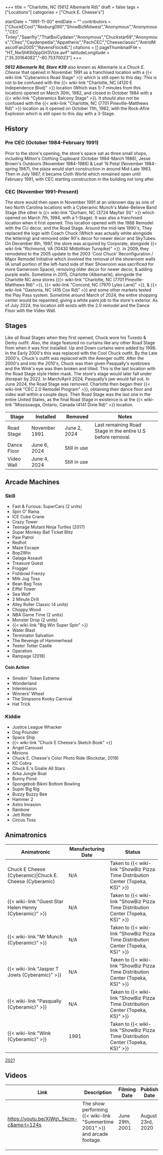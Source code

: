+++
title = "Charlotte, NC (5612 Albemarle Rd)"
draft = false
tags = ["Locations"]
categories = ["Chuck E. Cheese's"]


startDate = "1991-11-00"
endDate = ""
contributors = ["ChuckECool","Rexburg090","ShowBizMidwest","Anonymous","Anonymous","CEC Tinley","Saan1ty","ThatBoiCydalan","Anonymous","Chuckstar69","Anonymous","Chez","Caydenpedia","Appatheris","PachCEC","Cheeseclassic","AstridMascotFan2005","RavensFlock4L"]
citations = []
pageThumbnailFile = "HT_NwShK6i0ppGH3VIze.avif"
latitudeLongitude = ["35.20164082","-80.75370023"]
+++

***5612 Albemarle Rd, Store #39*** also known as Albemarle is a *Chuck E. Cheese* that opened in November 1991 as a franchised location with a {{< wiki-link "Cyberamics Road Stage" >}} which is still open to this day. This is not to be confused with the {{< wiki-link "Charlotte, NC (4120 E Independence Blvd)" >}} location (Which was 5-7 minutes from this location) opened on March 30th, 1982, and closed in October 1984 with a {{< wiki-link "Cyberamics Balcony Stage" >}}. It should also not be confused with the {{< wiki-link "Charlotte, NC (7701 Pineville-Matthews Rd)" >}} location as it opened on October 11th, 1982, with the Rock-Afire Explosion which is still open to this day with a 3-Stage.

## History

### Pre CEC (October 1984-February 1991)

Prior to the store's opening, the store's space sat as three small shops, including Milton's Clothing Cupboard (October 1984-March 1986), Jesse Brown's Outdoors (November 1984-1986) &amp; Leaf 'N Petal (November 1984-spring 1987), the plaza would start construction in around Mid-Late 1983. Then in July 1987, it became Cloth World which remained open until February 1991, with CEC starting construction in the building not long after.

### CEC (November 1991-Present)

The store would then open in November 1991 at an unknown day as one of two North Carolina locations with a Cyberamic Munch's Make-Believe Band Stage (the other is {{< wiki-link "Durham, NC (3724 Mayfair St)" >}} which opened on March 7th, 1994, with a 1-Stage). It was also a franchised location when it first opened. This location opened with the 1988 Remodel with the CU decor, and the Road Stage. Around the mid-late 1990's, They replaced the logo with Coach Chuck (Which was actually white alongside the lettering) and removed older 90's decor for newer decor and SkyTubes. On December 8th, 1997, the store was acquired by Corporate, alongside {{< wiki-link "Richmond, VA (10430 Midlothian Turnpike)" >}}. In 2009, they remodeled to the 2005 update to the 2003 'Cool Chuck' Reconfiguration / Major Remodel Initiative which involved the removal of the showroom walls (A small portion of the left-hand side of their Showroom was sacrificed for more Gameroom Space), removing older decor for newer decor, &amp; adding purple walls. Sometime in 2015, Charlotte (Albemarle); alongside the Charlotte NC area stores ({{< wiki-link "Charlotte, NC (7701 Pineville-Matthews Rd)" >}}, {{< wiki-link "Concord, NC (7970 Lyles Lane)" >}}, &amp; {{< wiki-link "Gastonia, NC (416 Cox Rd)" >}} and some other markets tested the Play Pass system. Sometime around March of 2024, the entire shopping center would be repainted, giving a white paint job to the store's exterior. As of July 2024, the location still exists with the 2.0 remodel and the Dance Floor with the Video Wall.

## Stages

Like all Road Stages when they first opened, Chuck wore his Tuxedo &amp; Derby outfit. Also, the stage featured no curtains like any other Road Stage from when it was first installed. Up and Down curtains were added by 1998. In the Early 2000's this was replaced with the Cool Chuck outfit. By the Late 2000's, Chuck's outfit was replaced with the Avenger outfit. After the 2000's and into the 2010's, Chuck was then given Pasqually's eyebrows and the Wink's eye was then broken and tilted. This is the last location with the Road Stage style Helen mask. The store's stage would later fall under disrepair by 2022. In March/April 2024, Pasqually’s jaw would fall out. In June 2024, the Road Stage was removed. Charlotte then began their {{< wiki-link "CEC 2.0 Remodel Program" >}}, obtaining their dance floor and video wall within a couple days. Their Road Stage was the last one in the entire United States, as the final Road Stage in existence is at the {{< wiki-link "Mississauga, Ontario, Canada (4141 Dixie Rd)" >}} location.

| Stage       | Installed     | Removed      | Notes                                                       |
|-------------|---------------|--------------|-------------------------------------------------------------|
| Road Stage  | November 1991 | June 2, 2024 | Last remaining Road Stage in the entire U.S before removal. |
| Dance Floor | June 6, 2024  | Still in use |                                                             |
| Video Wall  | June 4, 2024  | Still in use |                                                             |

## Arcade Machines

### Skill

- Fast &amp; Furious: SuperCars (2 units)
- Spin O' Rama
- ICE Cube Crane
- Crazy Tower
- Teenage Mutant Ninja Turtles (2017)
- Super Monkey Ball Ticket Blitz
- Paw Patrol
- Redhot
- Maze Escape
- Bop2Win
- Galaga Assault
- Treasure Quest
- Frogger
- Fishbowl Frenzy
- Milk Jug Toss
- Bean Bag Toss
- Eiffel Tower
- Sea Wolf
- 2 Minute Drill
- Alley Roller Classic (4 units)
- Choppy Wood
- NBA Game Time (2 units)
- Monster Drop (2 units)
- {{< wiki-link "Big Win Super Spin" >}}
- Water Blast
- Terminator Salvation
- The Revenge of Hammerhead
- Teeter Totter Castle
- Operation
- Rampage (2018)

#### Coin Action

- Smokin' Token Extreme
- Wonderland
- Intermission
- Winners' Wheel
- The Simpsons Kooky Carnival
- Hat Trick

### Kiddie

- Justice League Whacker
- Dog Pounder
- Space Ship
- {{< wiki-link "Chuck E Cheese's Sketch Book" >}}
- Angel Carousel
- Minions
- Chuck E. Cheese's Color Photo Ride (Rockstar, 2019)
- KC Cobra
- Chuck E.'s Goalie All Stars
- Arka Jungle Boat
- Bunny Pond
- Spongebob Bikini Bottom Bowling
- Super Big Rig
- Buzzy Buzzy Bee
- Hammer 2
- Astro Invasion
- Rainbow
- Jett Rider
- Circus Toss

## Animatronics

| Animatronic                                                  | Manufacturing Date | Status                                                                                 |
|--------------------------------------------------------------|--------------------|----------------------------------------------------------------------------------------|
| Chuck E Cheese (Cyberamic)\|Chuck E. Cheese (Cyberamic)      | N/A                | Taken to {{< wiki-link "ShowBiz Pizza Time Distribution Center (Topeka, KS)" >}} |
| {{< wiki-link "Guest Star Helen Henny (Cyberamic)" >}} | N/A                | Taken to {{< wiki-link "ShowBiz Pizza Time Distribution Center (Topeka, KS)" >}} |
| {{< wiki-link "Mr Munch (Cyberamic)" >}}               | N/A                | Taken to {{< wiki-link "ShowBiz Pizza Time Distribution Center (Topeka, KS)" >}} |
| {{< wiki-link "Jasper T Jowls (Cyberamic)" >}}         | N/A                | Taken to {{< wiki-link "ShowBiz Pizza Time Distribution Center (Topeka, KS)" >}} |
| {{< wiki-link "Pasqually (Cyberamic)" >}}              | N/A                | Taken to {{< wiki-link "ShowBiz Pizza Time Distribution Center (Topeka, KS)" >}} |
| {{< wiki-link "Wink (Cyberamic)" >}}                   | 1991               | Taken to {{< wiki-link "ShowBiz Pizza Time Distribution Center (Topeka, KS)" >}} |

[2021](https://www.flickr.com/photos/ryanrules/albums/72157718998472949)

## Videos

| Link                                     | Description                                                                       | Filming Date    | Publish Date      |
|------------------------------------------|-----------------------------------------------------------------------------------|-----------------|-------------------|
| https://youtu.be/XiWg\_5kcm-c&amp;t=124s | The show performing {{< wiki-link "Summertime 2001" >}} and arcade footage. | June 29th, 2001 | August 23rd, 2020 |
|                                          |                                                                                   |                 |                   |
|                                          |                                                                                   |                 |                   |
|                                          |                                                                                   |                 |                   |